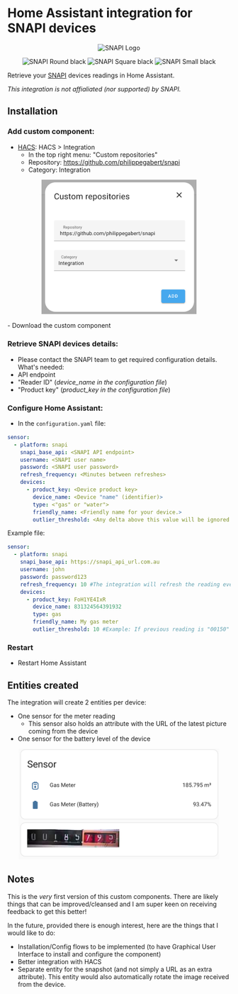 # Home Assistant integration for SNAPI devices


<p align="center"><img src="https://snapi.com.au/wp-content/uploads/2020/11/SNAPI_LOGO_Black_Large.png" width="350" alt="SNAPI Logo"/></p>


<p align="center">
    <img src="https://snapi.com.au/wp-content/uploads/2022/03/Round-Black-small-662x1024.jpg" height="150" alt="SNAPI Round black"/>
    <img src="https://snapi.com.au/wp-content/uploads/2022/03/Square-Black-small-753x1024.jpg" height="150" alt="SNAPI Square black"/>
    <img src="https://snapi.com.au/wp-content/uploads/2022/03/Small-Black-1024x981.png" height="150" alt="SNAPI Small black"/>

</p>

Retrieve your [SNAPI](https://snapi.com.au/) devices readings in Home Assistant.

*This integration is not affialiated (nor supported) by SNAPI.*


## Installation
### Add custom component:
- [HACS](https://hacs.xyz/): HACS > Integration
    - In the top right menu: "Custom repositories"
    - Repository: https://github.com/philippegabert/snapi
    - Category: Integration
<p align="center"><img src="https://github.com/philippegabert/snapi/blob/b0ce30731a90e44f53e23c7d2966daef44bed0dc/img/custom_repository.png?raw=true" width="350" alt="Custom repository"/></p>
- Download the custom component

### Retrieve SNAPI devices details:
- Please contact the SNAPI team to get required configuration details. 
What's needed:
- API endpoint
- "Reader ID" (*device_name in the configuration file*) 
- "Product key" (*product_key in the configuration file*) 

### Configure Home Assistant:
- In the `configuration.yaml` file:
```yaml
sensor:
  - platform: snapi
    snapi_base_api: <SNAPI API endpoint>
    username: <SNAPI user name>
    password: <SNAPI user password>
    refresh_frequency: <Minutes between refreshes>
    devices:
      - product_key: <Device product key>
        device_name: <Device "name" (identifier)>
        type: <"gas" or "water">
        friendly_name: <Friendly name for your device.>
        outlier_threshold: <Any delta above this value will be ignored. (See example below)>
```

Example file:
```yaml
sensor:
  - platform: snapi
    snapi_base_api: https://snapi_api_url.com.au
    username: john
    password: password123
    refresh_frequency: 10 #The integration will refresh the reading every 10 minutes
    devices:
      - product_key: FoH1YE4IxR
        device_name: 831324564391932
        type: gas
        friendly_name: My gas meter
        outlier_threshold: 10 #Example: If previous reading is "00150" m3 and the current reading is 10151m3 (likely faulty), then the reading is ignored
```

### Restart
- Restart Home Assistant


## Entities created
The integration will create 2 entities per device:
- One sensor for the meter reading
    - This sensor also holds an attribute with the URL of the latest picture coming from the device
- One sensor for the battery level of the device

<p align="center"><img src="https://github.com/philippegabert/snapi/blob/main/img/entities.png?raw=true" height="250" alt="Entities"/></p>

## Notes
This is the *very* first version of this custom components. There are likely things that can be improved/cleansed and I am super keen on receiving feedback to get this better!

In the future, provided there is enough interest, here are the things that I would like to do:
- Installation/Config flows to be implemented (to have Graphical User Interface to install and configure the component)
- Better integration with HACS 
- Separate entity for the snapshot (and not simply a URL as an extra attribute). This entity would also automatically rotate the image received from the device.
